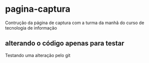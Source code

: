 # pagina-captura
Contrução da página de captura com a turma da manhã do curso de tecnologia de informação

## alterando o código apenas para testar
Testando uma alteração pelo git
